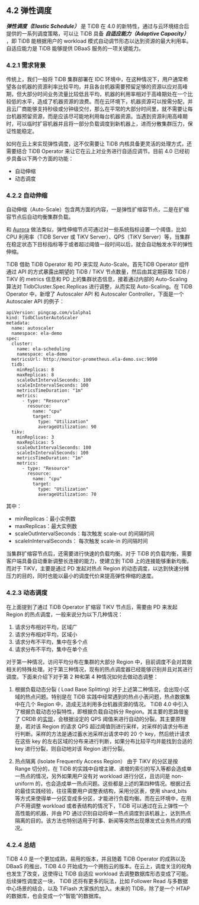 ## 4.2 弹性调度
***弹性调度（Elastic Schedule）*** 是 TiDB 在 4.0 的新特性，通过与云环境结合后提供的一系列调度策略，可以让 TiDB 具备 ***自适应能力（Adaptive Capacity）*** ，即 TiDB 能根据用户的 workload 模式自动调节形态以达到资源的最大利用率。自适应能力是 TiDB 能够提供 DBaaS 服务的一项关键能力。

### 4.2.1 需求背景
传统上，我们一般将 TiDB 集群部署在 IDC 环境中，在这种情况下，用户通常希望各台机器的资源利率比较平均，并且各台机器需要预留足够的资源以应对高峰期，但大部分时间业务流量比较低且平均，机器的利用率相对于高峰期处在一个比较低的水平，造成了机器资源的浪费。而在云环境下，机器资源可以按需分配，并且云厂商能够支持秒级或分钟级交付，那么在平常的大部分时间里，就不需要让每台机器预留资源，而是应该尽可能地利用每台机器资源。当遇到资源利用高峰期时，可以临时扩容机器并且将一部分负载调度到新机器上，进而分散集群压力，保证性能稳定。

如何在云上来实现弹性调度，这不仅需要让 TiDB 内核具备更灵活的处理方式，还需要结合 TiDB Operator 来让它在云上对业务进行自适应调节。目前 4.0 已经初步具备以下两个方面的功能：
- 自动伸缩
- 动态调度

### 4.2.2 自动伸缩
自动伸缩（Auto-Scale）包含两方面的内容，一是弹性扩缩容节点，二是在扩缩容节点后自动均衡集群负载。

和 [Aurora](https://www.youtube.com/watch?v=mali0B4wus0) 做法类似，弹性伸缩节点可通过对一些系统指标设置一个阈值，比如 CPU 利用率（TiDB Server 或 TiKV Server）、QPS（TiKV Server）等，当集群在稳定状态下目标指标等于或者超过阈值一段时间以后，就会自动触发水平的弹性伸缩。

TiDB 借助 TiDB Operator 和 PD 来实现 Auto-Scale。首先TiDB Operator 组件通过 API 的方式暴露出期望的 TiDB / TiKV 节点数量，然后由其定期获取 TiDB / TiKV 的 metrics 信息和 PD 上的集群状态信息，接着通过内部的 Auto-Scaling 算法对 TidbCluster.Spec.Replicas 进行调整，从而实现 Auto-Scaling。在 TiDB Operator 中，新增了 Autoscaler API 和 Autoscaler Controller，下面是一个 Autoscaler API 的例子：

```
apiVersion: pingcap.com/v1alpha1
kind: TidbClusterAutoScaler
metadata:
  name: autoscaler
  namespace: ela-demo
spec:
  cluster:
    name: ela-scheduling
    namespace: ela-demo
  metricsUrl: http://monitor-prometheus.ela-demo.svc:9090
  tidb:
    minReplicas: 8
    maxReplicas: 8
    scaleOutIntervalSeconds: 100
    scaleInIntervalSeconds: 100
    metricsTimeDuration: "1m"
    metrics:
      - type: "Resource"
        resource:
          name: "cpu"
          target:
            type: "Utilization"
            averageUtilization: 90
  tikv:
    minReplicas: 3
    maxReplicas: 5
    scaleOutIntervalSeconds: 100
    scaleInIntervalSeconds: 100
    metricsTimeDuration: "1m"
    metrics:
      - type: "Resource"
        resource:
          name: "cpu"
          target:
            type: "Utilization"
            averageUtilization: 70
```

其中：
* minReplicas：最小实例数
* maxReplicas：最大实例数
* scaleOutIntervalSeconds：每次触发 scale-out 的间隔时间
* scaleInIntervalSeconds： 每次触发 scale-in 的间隔时间

当集群扩缩容节点后，还需要进行快速的负载均衡。对于 TiDB 的负载均衡，需要客户端具备自动重新调整长连接的能力，使建立到 TiDB 上的连接能够重新均衡。而对于 TiKV，主要是通过 PD 发起对热点 Region 的动态调度，以达到快速分摊压力的目的，同时也能以最小的调度代价来提高弹性伸缩的速度。

### 4.2.3 动态调度
在上面提到了通过 TiDB Operator 扩缩容 TiKV 节点后，需要由 PD 来发起 Region 的热点调度，一般来说分为以下几种情况：

1. 请求分布相对平均，区域广
2. 请求分布相对平均，区域小
3. 请求分布不平均，集中在多个点
4. 请求分布不平均，集中在单个点

对于第一种情况，访问平均分布在集群的大部分 Region 中，目前调度不会对其做相关的特殊处理。对于第三种情况，现有的热点调度器已经能够识别并且对其进行调度。下面来介绍下对于第 2 种和第 4 种情况如何去做动态调整：

1. 根据负载动态分裂 ( Load Base Splitting)
对于上述第二种情况，会出现小区域的热点问题。特别是在 TiDB 实践中经常遇到的热点小表问题，热点数据集中在几个 Region 中，造成无法利用多台机器资源的情况。 TiDB 4.0 中引入了根据负载动态分裂特性，即根据负载自动拆分 Region。其主要的思路借鉴了 CRDB 的[实现](https://www.cockroachlabs.com/docs/stable/load-based-splitting.html)，会根据设定的 QPS 阈值来进行自动的分裂。其主要原理是，若对该   Region 的请求 QPS 超过阈值则进行采样，对采样的请求分布进行判断。采样的方法是通过蓄水池采样出请求中的 20 个 key，然后统计请求在这些 key 的左右区域的分布来进行判断，如果分布比较平均并能找到合适的 key 进行分裂，则自动地对该 Region 进行分裂。

2. 热点隔离 (Isolate Frequently Access Region）
由于 TiKV 的分区是按 Range 切分的，在 TiDB 的实践中自增主建、递增的索引的写入等都会造成单一热点的情况，另外如果用户没有对 workload 进行分区，且访问是 non-uniform 的，也会造成单一热点问题。这些都是上述的第四种情况。根据过去的最佳实践经验，往往需要用户调整表结构，采用分区表，使用 shard_bits 等方式来使得单一分区变成多分区，才能进行负载均衡。而在云环境中，在用户不用调整 workload 或者表结构的情况下，TiDB 可以通过在云上弹性一个高性能的机器，并由 PD 通过识别自动将单一热点调度到该机器上，达到热点隔离的目的。该方法也特别适用于时事、新闻等突然出现爆发式业务热点的情况。

### 4.2.4 总结
TiDB 4.0 是一个更加成熟，易用的版本，并且随着 TiDB Operator 的成熟以及 DBaaS 的推出，TiDB 4.0 开始成为一个拥抱云的版本。在云上，调度关注的视角也发生了改变，这使得让 TiDB 自适应 workload 去调整数据库形态变成了可能。后续弹性调度这一块， TiDB 还将有更多的玩法，比如 Follower Read 与多数据中心场景的结合，以及 TiFlash 大家族的加入。未来的 TIDB，除了是一个 HTAP 的数据库，也会变成一个“智能”的数据库。
